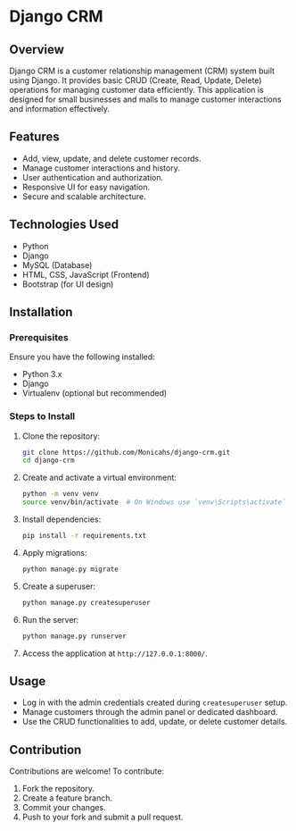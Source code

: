 # Django CRM

## Overview
Django CRM is a customer relationship management (CRM) system built using Django. It provides basic CRUD (Create, Read, Update, Delete) operations for managing customer data efficiently. This application is designed for small businesses and malls to manage customer interactions and information effectively.

## Features
- Add, view, update, and delete customer records.
- Manage customer interactions and history.
- User authentication and authorization.
- Responsive UI for easy navigation.
- Secure and scalable architecture.

## Technologies Used
- Python
- Django
- MySQL (Database)
- HTML, CSS, JavaScript (Frontend)
- Bootstrap (for UI design)

## Installation
### Prerequisites
Ensure you have the following installed:
- Python 3.x
- Django
- Virtualenv (optional but recommended)

### Steps to Install
1. Clone the repository:
   ```bash
   git clone https://github.com/Monicahs/django-crm.git
   cd django-crm
   ```
2. Create and activate a virtual environment:
   ```bash
   python -m venv venv
   source venv/bin/activate  # On Windows use `venv\Scripts\activate`
   ```
3. Install dependencies:
   ```bash
   pip install -r requirements.txt
   ```
4. Apply migrations:
   ```bash
   python manage.py migrate
   ```
5. Create a superuser:
   ```bash
   python manage.py createsuperuser
   ```
6. Run the server:
   ```bash
   python manage.py runserver
   ```
7. Access the application at `http://127.0.0.1:8000/`.

## Usage
- Log in with the admin credentials created during `createsuperuser` setup.
- Manage customers through the admin panel or dedicated dashboard.
- Use the CRUD functionalities to add, update, or delete customer details.

## Contribution
Contributions are welcome! To contribute:
1. Fork the repository.
2. Create a feature branch.
3. Commit your changes.
4. Push to your fork and submit a pull request.





